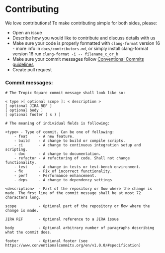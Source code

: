 # Contributing

We love contributions! To make contributing simple for both sides, please:

- Open an issue
- Describe how you would like to contribute and discuss details with us
- Make sure your code is properly formatted with `clang-format` version 16 - more info in `docs/contributors.md`, or simply install clang-format version 16 run `clang-format -i -- filename_c_or_h`
- Make sure your commit messages follow [Conventional Commits guidelines](https://www.conventionalcommits.org/en/v1.0.0/#specification)
- Create pull request

### Commit messages:

```
# The Tropic Square commit message shall look like so:

< type >[ optional scope ]: < description >
[ optional JIRA REF ]
[ optional body ]
[ optional footer ( s ) ]

# The meaning of individual ﬁelds is following:

<type> - Type of commit. Can be one of following:
    - feat     - A new feature.
    - build    - A change to build or compile scripts.
    - ci       - A change to continuous integration setup and scripting.
    - doc      - A change to documentation.
    - refactor - A refactoring of code. Shall not change functionality.
    - test     - A change in tests or test-bench environment.
    - ﬁx       - Fix of incorrect functionality.
    - perf     - Performance enhancement.
    - deps     - A change to dependency settings

<description>  - Part of the repository or ﬂow where the change is made. The ﬁrst line of the commit message shall be at most 72 characters long.

scope          - Optional part of the repository or ﬂow where the change is made.

JIRA REF       - Optional reference to a JIRA issue

body           - Optional arbitrary number of paragraphs describing what the commit does.

footer         - Optional footer (see https://www.conventionalcommits.org/en/v1.0.0/#specification)
```
